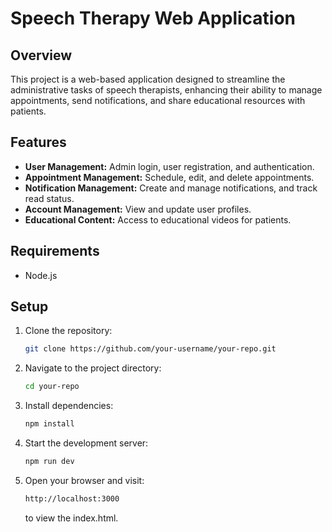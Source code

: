# Speech Therapy Web Application

## Overview
This project is a web-based application designed to streamline the administrative tasks of speech therapists, enhancing their ability to manage appointments, send notifications, and share educational resources with patients.

## Features
- **User Management:** Admin login, user registration, and authentication.
- **Appointment Management:** Schedule, edit, and delete appointments.
- **Notification Management:** Create and manage notifications, and track read status.
- **Account Management:** View and update user profiles.
- **Educational Content:** Access to educational videos for patients.

## Requirements
- Node.js

## Setup
1. Clone the repository:
    ```sh
    git clone https://github.com/your-username/your-repo.git
    ```
2. Navigate to the project directory:
    ```sh
    cd your-repo
    ```
3. Install dependencies:
    ```sh
    npm install
    ```
4. Start the development server:
    ```sh
    npm run dev
    ```
5. Open your browser and visit:
    ```sh
    http://localhost:3000
    ```
   to view the index.html.


